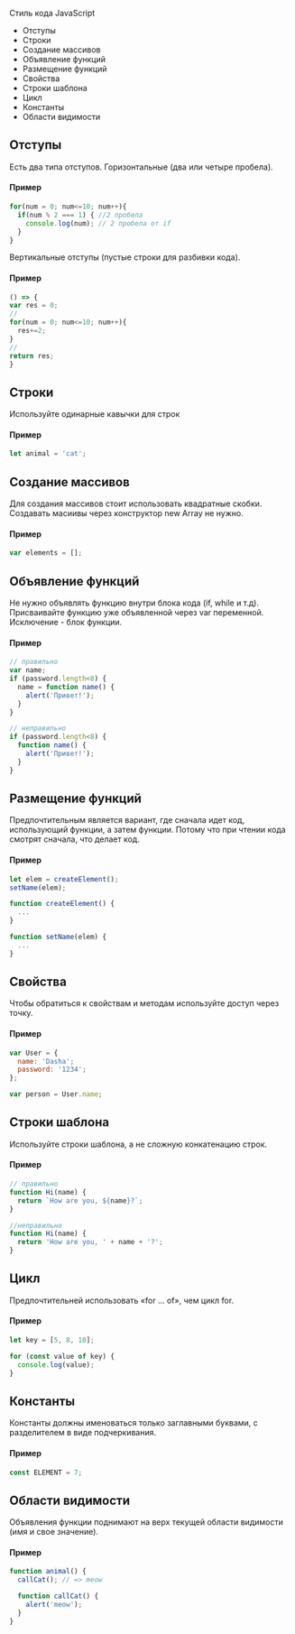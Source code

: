 Стиль кода JavaScript
+ Отступы
+ Строки
+ Создание массивов
+ Объявление функций
+ Размещение функций
+ Свойства
+ Cтроки шаблона
+ Цикл
+ Константы
+ Области видимости



## Отступы ##
Есть два типа отступов.
Горизонтальные (два или четыре пробела).

#### Пример ####
``` js 
for(num = 0; num<=10; num++){
  if(num % 2 === 1) { //2 пробела
    console.log(num); // 2 пробела от if
  }
}
```
Вертикальные отступы (пустые строки для разбивки кода).

#### Пример ####
``` js 
() => {
var res = 0;
//
for(num = 0; num<=10; num++){
  res+=2;
}
//
return res;
}
```
## Строки ##
Используйте одинарные кавычки для строк

#### Пример ####
``` js
let animal = 'cat';
```

## Создание массивов ##
Для создания массивов стоит использовать квадратные скобки. Создавать масиивы через конструктор new Array не нужно.

#### Пример ####
``` js
var elements = [];
```
## Объявление функций ##
Не нужно объявлять функцию внутри блока кода (if, while и т.д). Присваивайте функцию уже объявленной через var переменной. Исключение - блок функции.

#### Пример ####
``` js
// правильно
var name;
if (password.length<8) {
  name = function name() {
    alert('Привет!');
  }
}

// неправильно
if (password.length<8) {
  function name() {
    alert('Привет!');
  }
}
```
## Размещение функций ##
Предпочтительным является вариант, где сначала идет код, использующий функции, а затем функции.
Потому что при чтении кода смотрят сначала, что делает код.

#### Пример ####
``` js
let elem = createElement();
setName(elem);

function createElement() {
  ...
}

function setName(elem) {
  ...
}
```
## Свойства ##
Чтобы обратиться к свойствам и методам используйте доступ через точку.

#### Пример ####
``` js
var User = {
  name: 'Dasha';
  password: '1234';
};

var person = User.name;
```

## Строки шаблона ##
Используйте строки шаблона, а не сложную конкатенацию строк. 

#### Пример ####
``` js
// правильно
function Hi(name) {
  return `How are you, ${name}?`;
}

//неправильно
function Hi(name) {
  return 'How are you, ' + name + '?';
}
```

## Цикл ##
Предпочтительней использовать «for ... of», чем цикл for.

#### Пример ####
``` js
let key = [5, 8, 10];

for (const value of key) {
  console.log(value);
}
```

## Константы ##
Константы должны именоваться только заглавными буквами, с разделителем в виде подчеркивания.

#### Пример ####
``` js 
const ELEMENT = 7;
```

## Области видимости ##
Объявления функции поднимают на верх текущей области видимости (имя и свое значение).
#### Пример ####
``` js 
function animal() {
  callCat(); // => meow

  function callCat() {
    alert('meow');
  }
}
```